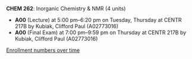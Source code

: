 **CHEM 262**: Inorganic Chemistry & NMR (4 units)

- **A00** (Lecture) at 5:00 pm–6:20 pm on Tuesday, Thursday at CENTR 217B by Kubiak, Clifford Paul (A02773016)
- **A00** (Final Exam) at 7:00 pm–9:59 pm on Thursday at CENTR 217B by Kubiak, Clifford Paul (A02773016)

[Enrollment numbers over time](./CHEM262.tsv)
